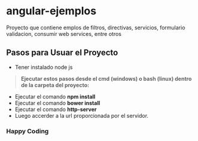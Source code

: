 # angular-ejemplos
Proyecto que contiene emplos de filtros, directivas, servicios, formulario validacion, consumir web services, entre otros

## Pasos para Usuar el Proyecto

- Tener instalado node js 
> **Ejecutar estos pasos desde el cmd (windows) o bash (linux) dentro de la carpeta del proyecto:** 
- Ejecutar el comando **npm install** 
- Ejecutar el comando **bower install** 
- Ejecutar el comando **http-server**
- Luego accerder a la url proporcionada por el servidor.

### Happy Coding
